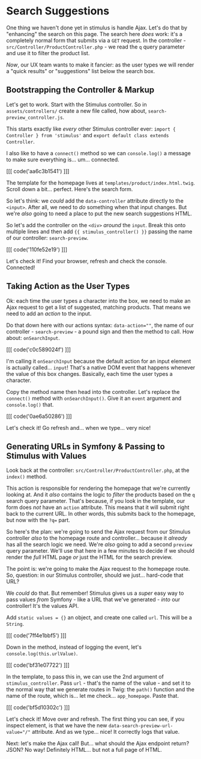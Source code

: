 # Search Suggestions

One thing we haven't done yet in stimulus is handle Ajax. Let's do that by
"enhancing" the search on this page. The search here *does* work: it's a completely
normal form that submits via a `GET` request. In the controller -
`src/Controller/ProductController.php` - we read the `q` query parameter and use it
to filter the product list.

*Now*, our UX team wants to make it fancier: as the user types we will render a
"quick results" or "suggestions" list below the search box.

## Bootstrapping the Controller & Markup

Let's get to work. Start with the Stimulus controller. So in
`assets/controllers/` create a new file called, how about,
`search-preview_controller.js`.

This starts exactly like *every* other Stimulus controller ever:
`import { Controller } from 'stimulus'` and
`export default class extends Controller`.

I also like to have a `connect()` method so we can `console.log()` a message to
make sure everything is... um... connected.

[[[ code('aa6c3b1541') ]]]

The template for the homepage lives at `templates/product/index.html.twig`.
Scroll down a bit... perfect. Here's the search form.

So let's think: we *could* add the `data-controller` attribute directly
to the `<input>`. After all, we need to *do* something when that input changes.
But we're *also* going to need a place to put the new search suggestions HTML.

So let's add the controller on the `<div>` *around* the `input`. Break this
onto multiple lines and then add `{{ stimulus_controller() }}` passing the
name of our controller: `search-preview`.

[[[ code('110fe52e19') ]]]

Let's check it! Find your browser, refresh and check the console. Connected!

## Taking Action as the User Types

Ok: each time the user types a character into the box, we need to make an Ajax
request to get a list of suggested, matching products. That means we need to
add an *action* to the input.

Do that down here with our actions syntax: `data-action=""`, the name of our
controller - `search-preview` - a pound sign and then the method to call. How about:
`onSearchInput`.

[[[ code('c0c589024f') ]]]

I'm calling it `onSearchInput` because the default action for an input element
is actually called... `input`! That's a native DOM event that happens whenever
the value of this box changes. Basically, each time the user types a character.

Copy the method name then head into the controller. Let's replace the `connect()`
method with `onSearchInput()`. Give it an `event` argument and `console.log()` that.

[[[ code('0ae6a50286') ]]]

Let's check it! Go refresh and... when we type... very nice!

## Generating URLs in Symfony & Passing to Stimulus with Values

Look back at the controller: `src/Controller/ProductController.php`, at
the `index()` method.

This action is responsible for rendering the homepage that we're currently
looking at. And it *also* contains the logic to *filter* the products based
on the `q` search query parameter. That's because, if you look in the template,
our form does *not* have an `action` attribute. This means that it will submit right
back to the current URL. In other words, this submits back to the homepage, but
now with the `?q=` part.

So here's the plan: we're going to send the Ajax request from our Stimulus
controller *also* to the homepage route and controller... because it *already* has
all the search logic we need. We're *also* going to add a second `preview` query
parameter. We'll use that here in a few minutes to decide if we should render the
*full* HTML page *or* just the HTML for the search preview.

The point is: we're going to make the Ajax request to the homepage route. So,
question: in our Stimulus controller, should we just... hard-code that URL?

We *could* do that. But remember! Stimulus gives us a *super* easy way to pass
values *from* Symfony - like a URL that we've generated - *into* our controller!
It's the values API.

Add `static values = {}` an object, and create one called `url`. This will be
a `String`.

[[[ code('7ff4e1bbf5') ]]]

Down in the method, instead of logging the event, let's `console.log(this.urlValue)`.

[[[ code('bf31e07722') ]]]

In the template, to pass this in, we can use the 2nd argument of `stimulus_controller`.
Pass `url` - that's the name of the value - and set it to the normal way that we
generate routes in Twig: the `path()` function and the name of the route, which
is... let me check... `app_homepage`. Paste that.

[[[ code('bf5d10302c') ]]]

Let's check it! Move over and refresh. The first thing you can see, if you inspect
element, is that we have the new `data-search-preview-url-value="/"` attribute.
And as we type... nice! It correctly logs that value.

Next: let's make the Ajax call! But... what should the Ajax endpoint return? JSON?
No way! Definitely HTML... but not a full page of HTML.
